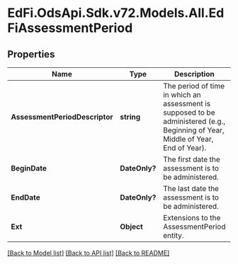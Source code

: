 # EdFi.OdsApi.Sdk.v72.Models.All.EdFiAssessmentPeriod

## Properties

Name | Type | Description | Notes
------------ | ------------- | ------------- | -------------
**AssessmentPeriodDescriptor** | **string** | The period of time in which an assessment is supposed to be administered (e.g., Beginning of Year, Middle of Year, End of Year). | 
**BeginDate** | **DateOnly?** | The first date the assessment is to be administered. | [optional] 
**EndDate** | **DateOnly?** | The last date the assessment is to be administered. | [optional] 
**Ext** | **Object** | Extensions to the AssessmentPeriod entity. | [optional] 

[[Back to Model list]](../README.md#documentation-for-models) [[Back to API list]](../README.md#documentation-for-api-endpoints) [[Back to README]](../README.md)

